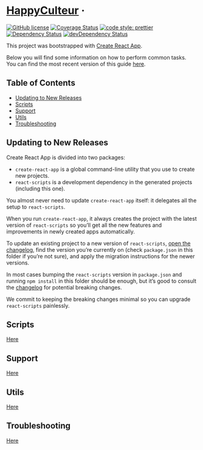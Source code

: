 # [HappyCulteur](https://www.happyculteur.co/) &middot;
[![GitHub license](https://img.shields.io/badge/license-MIT-blue.svg)](https://github.com/happyculteur/maps/blob/master/LICENSE)
[![Coverage Status](https://coveralls.io/repos/github/happyculteur/maps/badge.svg?branch=master)](https://coveralls.io/github/happyculteur/maps?branch=master)
[![code style: prettier](https://img.shields.io/badge/code_style-prettier-ff69b4.svg?style=flat-square)](https://github.com/prettier/prettier)
<a href="https://david-dm.org/happyculteur/maps"><img src="https://david-dm.org/happyculteur/maps.svg" alt="Dependency Status"></a>
<a href="https://david-dm.org/happyculteur/maps/?type=dev"><img src="https://david-dm.org/happyculteur/maps/dev-status.svg" alt="devDependency Status"></a>

This project was bootstrapped with [Create React App](https://github.com/facebookincubator/create-react-app).

Below you will find some information on how to perform common tasks.<br>
You can find the most recent version of this guide [here](https://github.com/facebookincubator/create-react-app/blob/master/packages/react-scripts/template/README.md).

## Table of Contents

- [Updating to New Releases](#updating-to-new-releases)
- [Scripts](#scripts)
- [Support](#support)
- [Utils](#utils)
- [Troubleshooting](#troubleshooting)

## Updating to New Releases

Create React App is divided into two packages:

* `create-react-app` is a global command-line utility that you use to create new projects.
* `react-scripts` is a development dependency in the generated projects (including this one).

You almost never need to update `create-react-app` itself: it delegates all the setup to `react-scripts`.

When you run `create-react-app`, it always creates the project with the latest version of `react-scripts` so you’ll get all the new features and improvements in newly created apps automatically.

To update an existing project to a new version of `react-scripts`, [open the changelog](https://github.com/facebookincubator/create-react-app/blob/master/CHANGELOG.md), find the version you’re currently on (check `package.json` in this folder if you’re not sure), and apply the migration instructions for the newer versions.

In most cases bumping the `react-scripts` version in `package.json` and running `npm install` in this folder should be enough, but it’s good to consult the [changelog](https://github.com/facebookincubator/create-react-app/blob/master/CHANGELOG.md) for potential breaking changes.

We commit to keeping the breaking changes minimal so you can upgrade `react-scripts` painlessly.

## Scripts

[Here](https://github.com/happyculteur/maps/blob/master/docs/SCRIPT.md)

## Support

[Here](https://github.com/happyculteur/maps/blob/master/docs/SUPPORT.md)

## Utils

[Here](https://github.com/happyculteur/maps/blob/master/docs/UTILS.md)

## Troubleshooting

[Here](https://github.com/happyculteur/maps/blob/master/docs/TROUBLESHOOT.md)
